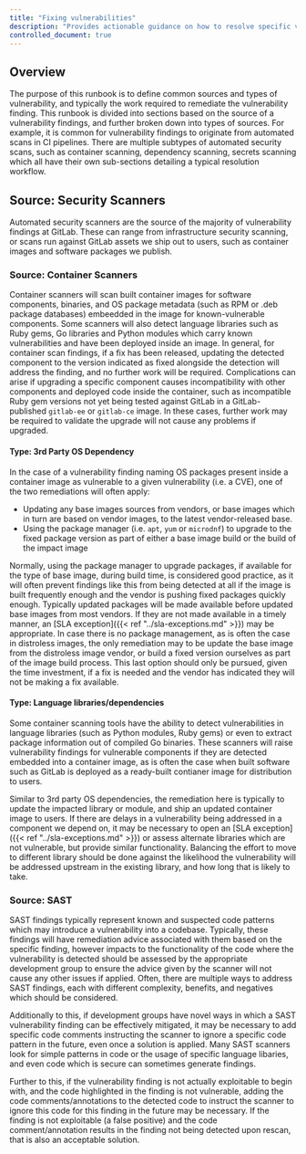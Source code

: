 ```yaml
---
title: "Fixing vulnerabilities"
description: "Provides actionable guidance on how to resolve specific vulnerability types from specific sources for team members"
controlled_document: true
---
```


## Overview

The purpose of this runbook is to define common sources and types of vulnerability, and typically the work required to remediate the vulnerability finding.
This runbook is divided into sections based on the source of a vulnerability findings, and further broken down into types of sources. For example, it is common for vulnerability findings to originate from automated scans in CI pipelines. There are multiple subtypes of automated security scans, such as container scanning, dependency scanning, secrets scanning which all have their own sub-sections detailing a typical resolution workflow.

## Source: Security Scanners

Automated security scanners are the source of the majority of vulnerability findings at GitLab. These can range from infrastructure security scanning, or scans run against GitLab assets we ship out to users, such as container images and software packages we publish.

### Source: Container Scanners

Container scanners will scan built container images for software components, binaries, and OS package metadata (such as RPM or .deb package databases) embeedded in the image for known-vulnerable components. Some scanners will also detect language libraries such as Ruby gems, Go libraries and Python modules which carry known vulnerabilities and have been deployed inside an image. In general, for container scan findings, if a fix has been released, updating the detected component to the version indicated as fixed alongside the detection will address the finding, and no further work will be required. Complications can arise if upgrading a specific component causes incompatibility with other components and deployed code inside the container, such as incompatible Ruby gem versions not yet being tested against GitLab in a GitLab-published `gitlab-ee` or `gitlab-ce` image. In these cases, further work may be required to validate the upgrade will not cause any problems if upgraded.

#### Type: 3rd Party OS Dependency

In the case of a vulnerability finding naming OS packages present inside a container image as vulnerable to a given vulnerability (i.e. a CVE), one of the two remediations will often apply:

- Updating any base images sources from vendors, or base images which in turn are based on vendor images, to the latest vendor-released base.
- Using the package manager (i.e. `apt`, `yum` or `microdnf`) to upgrade to the fixed package version as part of either a base image build or the build of the impact image

 Normally, using the package manager to upgrade packages, if available for the type of base image, during build time, is considered good practice, as it will often prevent findings like this from being detected at all if the image is built frequently enough and the vendor is pushing fixed packages quickly enough. Typically updated packages will be made available before updated base images from most vendors. If they are not made available in a timely manner, an [SLA exception]({{< ref "../sla-exceptions.md" >}}) may be appropriate. In case there is no package management, as is often the case in distroless images, the only remediation may to be update the base image from the distroless image vendor, or build a fixed version ourselves as part of the image build process. This last option should only be pursued, given the time investment, if a fix is needed and the vendor has indicated they will not be making a fix available.

#### Type: Language libraries/dependencies

Some container scanning tools have the ability to detect vulnerabilities in language libraries (such as Python modules, Ruby gems) or even to extract package information out of compiled Go binaries. These scanners will raise vulnerability findings for vulnerable components if they are detected embedded into a container image, as is often the case when built software such as GitLab is deployed as a ready-built contianer image for distribution to users.

Similar to 3rd party OS dependencies, the remediation here is typically to update the impacted library or module, and ship an updated container image to users. If there are delays in a vulnerability being addressed in a component we depend on, it may be necessary to open an [SLA exception]({{< ref "../sla-exceptions.md" >}}) or assess alternate libraries which are not vulnerable, but provide similar functionality. Balancing the effort to move to different library should be done against the likelihood the vulnerability will be addressed upstream in the existing library, and how long that is likely to take.

### Source: SAST

SAST findings typically represent known and suspected code patterns which may introduce a vulnerability into a codebase. Typically, these findings will have remediation advice associated with them based on the specific finding, however impacts to the functionality of the code where the vulnerability is detected should be assessed by the appropriate development group to ensure the advice given by the scanner will not cause any other issues if applied. Often, there are multiple ways to address SAST findings, each with different complexity, benefits, and negatives which should be considered.

Additionally to this, if development groups have novel ways in which a SAST vulnerability finding can be effectively mitigated, it may be necessary to add specific code comments instructing the scanner to ignore a specific code pattern in the future, even once a solution is applied. Many SAST scanners look for simple patterns in code or the usage of specific language libaries, and even code which is secure can sometimes generate findings.

Further to this, if the vulnerability finding is not actually exploitable to begin with, and the code highlighted in the finding is not vulnerable, adding the code comments/annotations to the detected code to instruct the scanner to ignore this code for this finding in the future may be necessary. If the finding is not exploitable (a false positive) and the code comment/annotation results in the finding not being detected upon rescan, that is also an acceptable solution.
